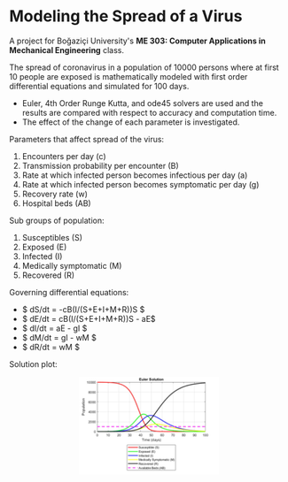 # Modeling the Spread of a Virus

A project for Boğaziçi University's **ME 303: Computer Applications in Mechanical Engineering** class.

The spread of coronavirus in a population of 10000 persons where at first 10 people are exposed is mathematically modeled with first order differential equations and simulated for 100 days.

* Euler, 4th Order Runge Kutta, and ode45 solvers are used and the results are compared with respect to accuracy and computation time.
* The effect of the change of each parameter is investigated.


Parameters that affect spread of the virus:
1. Encounters per day (c)
2. Transmission probability per encounter (B)
3. Rate at which infected person becomes infectious per day (a)
3. Rate at which infected person becomes symptomatic per day (g)
4. Recovery rate (w)
5. Hospital beds (AB)

Sub groups of population:
1. Susceptibles (S)
2. Exposed (E)
3. Infected (I)
4. Medically symptomatic (M)
5. Recovered (R)

Governing differential equations:
* $ dS/dt = -cB(I/(S+E+I+M+R))S $
* $ dE/dt = cB(I/(S+E+I+M+R))S - aE$
* $ dI/dt = aE - gI $
* $ dM/dt = gI - wM $
* $ dR/dt = wM $

Solution plot:

<p align="center">
  <img src="https://github.com/edizferit/Modeling_the_Spread_of_a_Virus/blob/main/figures/preview.jpg?raw=true" width="50%">
</p>



